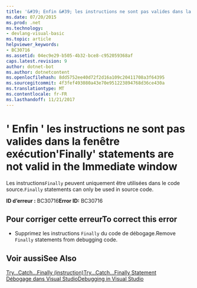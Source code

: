 ```yaml
---
title: '&#39; Enfin &#39; les instructions ne sont pas valides dans la fenêtre exécution'
ms.date: 07/20/2015
ms.prod: .net
ms.technology:
- devlang-visual-basic
ms.topic: article
helpviewer_keywords:
- BC30716
ms.assetid: 04ec9e29-b505-4b32-bce8-c952059368af
caps.latest.revision: 9
author: dotnet-bot
ms.author: dotnetcontent
ms.openlocfilehash: 8dd5752ee40d72f2d16a109c20411708a3f64395
ms.sourcegitcommit: 4f3fef493080a43e70e951223894768d36ce430a
ms.translationtype: MT
ms.contentlocale: fr-FR
ms.lasthandoff: 11/21/2017
---
```

# <a name="39finally39-statements-are-not-valid-in-the-immediate-window"></a><span data-ttu-id="7d558-102">&#39; Enfin &#39; les instructions ne sont pas valides dans la fenêtre exécution</span><span class="sxs-lookup"><span data-stu-id="7d558-102">&#39;Finally&#39; statements are not valid in the Immediate window</span></span>
<span data-ttu-id="7d558-103">Les instructions`Finally` peuvent uniquement être utilisées dans le code source.</span><span class="sxs-lookup"><span data-stu-id="7d558-103">`Finally` statements can only be used in source code.</span></span>  
  
 <span data-ttu-id="7d558-104">**ID d’erreur :** BC30716</span><span class="sxs-lookup"><span data-stu-id="7d558-104">**Error ID:** BC30716</span></span>  
  
## <a name="to-correct-this-error"></a><span data-ttu-id="7d558-105">Pour corriger cette erreur</span><span class="sxs-lookup"><span data-stu-id="7d558-105">To correct this error</span></span>  
  
-   <span data-ttu-id="7d558-106">Supprimez les instructions `Finally` du code de débogage.</span><span class="sxs-lookup"><span data-stu-id="7d558-106">Remove `Finally` statements from debugging code.</span></span>  
  
## <a name="see-also"></a><span data-ttu-id="7d558-107">Voir aussi</span><span class="sxs-lookup"><span data-stu-id="7d558-107">See Also</span></span>  
 [<span data-ttu-id="7d558-108">Try...Catch...Finally (instruction)</span><span class="sxs-lookup"><span data-stu-id="7d558-108">Try...Catch...Finally Statement</span></span>](../../visual-basic/language-reference/statements/try-catch-finally-statement.md)  
 [<span data-ttu-id="7d558-109">Débogage dans Visual Studio</span><span class="sxs-lookup"><span data-stu-id="7d558-109">Debugging in Visual Studio</span></span>](/visualstudio/debugger/debugging-in-visual-studio)
